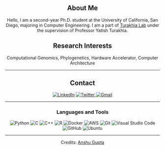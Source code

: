 <!--
**ang037/ang037** is a ✨ _special_ ✨ repository because its `README.md` (this file) appears on your GitHub profile.

Here are some ideas to get you started:

- 🔭 I’m currently working on ...
- 🌱 I’m currently learning ...
- 👯 I’m looking to collaborate on ...
- 🤔 I’m looking for help with ...
- 💬 Ask me about ...
- 📫 How to reach me: ...
- 😄 Pronouns: ...
- ⚡ Fun fact: ...
-->


<div align="center">

## About Me
Hello, I am a second-year Ph.D. student at the University of California, San Diego, majoring in Computer Engineering. I am a part of <a href="https://turakhia.ucsd.edu/" target="_blank">Turakhia Lab</a> under the supervision of Professor Yatish Turakhia. 


## Research Interests
Computational Genomics, Phylogenetics, Hardware Accelerator, Computer Architecture

-------------------

## Contact
<a href="https://www.linkedin.com/in/guptaanshu26/">![LinkedIn](https://img.shields.io/badge/LinkedIn-0077B5?style=for-the-badge&logo=linkedin&logoColor=white)</a> <a href="https://twitter.com/guptaanshu26">![Twitter](https://img.shields.io/badge/Twitter-1DA1F2?style=for-the-badge&logo=twitter&logoColor=white)
</a> <a href="mailto:ang037@ucsd.edu">![Gmail](https://img.shields.io/badge/Gmail-D14836?style=for-the-badge&logo=gmail&logoColor=white)</a>

-------------------

### Languages and Tools  
![Python](https://img.shields.io/badge/Python-14354C?style=for-the-badge&logo=python&logoColor=white) ![C](https://img.shields.io/badge/C-00599C?style=for-the-badge&logo=c&logoColor=white) ![C++](https://img.shields.io/badge/C%2B%2B-00599C?style=for-the-badge&logo=c%2B%2B&logoColor=white) ![R](https://img.shields.io/badge/R-276DC3?style=for-the-badge&logo=r&logoColor=white) ![Docker](https://img.shields.io/badge/docker-%230db7ed.svg?style=for-the-badge&logo=docker&logoColor=white) ![AWS](https://img.shields.io/badge/AWS-%23FF9900.svg?style=for-the-badge&logo=amazon-aws&logoColor=white) ![Git](https://img.shields.io/badge/git-%23F05033.svg?style=for-the-badge&logo=git&logoColor=white) ![Visual Studio Code](https://img.shields.io/badge/VisualStudioCode-0078d7.svg?style=for-the-badge&logo=visual-studio-code&logoColor=white) ![GitHub](https://img.shields.io/badge/github-%23121011.svg?style=for-the-badge&logo=github&logoColor=white) ![Ubuntu](https://img.shields.io/badge/Ubuntu-E95420?style=for-the-badge&logo=ubuntu&logoColor=white)
  
-------------------
Credits: [Anshu Gupta](https://github.com/ang037)
